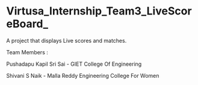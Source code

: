 # Virtusa_Internship_Team3_LiveScoreBoard_

A project that displays Live scores and matches.

Team Members :

Pushadapu Kapil Sri Sai - GIET College Of Engineering

Shivani S Naik - Malla Reddy Engineering College For Women
